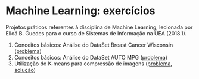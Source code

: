 # Machine Learning: exercícios

Projetos práticos referentes à disciplina de Machine Learning, lecionada por Elloá B. Guedes para o curso de Sistemas de Informação na UEA (2018.1).

1. Conceitos básicos: Análise do DataSet Breast Cancer Wisconsin ([problema](mini-teste-1/atividade_1.ipynb))
2. Conceitos básicos: Análise do DataSet AUTO MPG ([problema](mini-teste-1/atividade_2.ipynb))
3. Utilização do K-means para compressão de imagens ([problema](mini-teste-5/task.pdf), [solução](mini-teste-5/main.ipynb))

